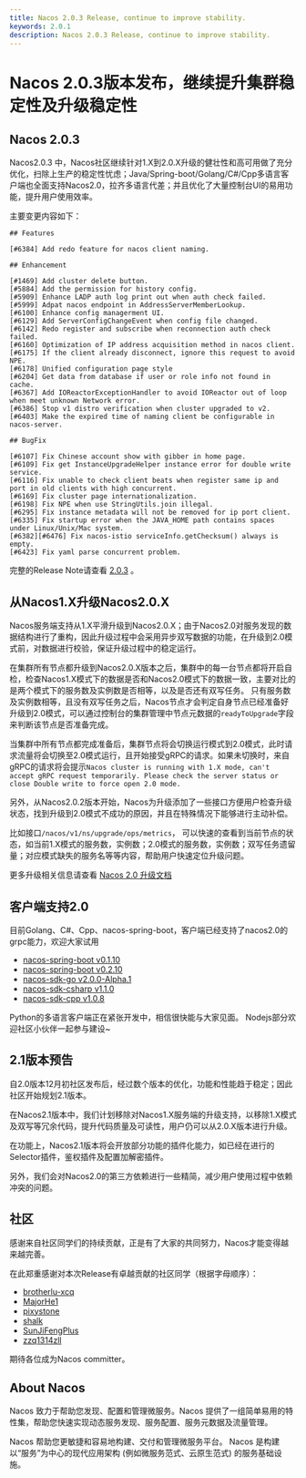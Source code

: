 ```yaml
---
title: Nacos 2.0.3 Release, continue to improve stability.
keywords: 2.0.1
description: Nacos 2.0.3 Release, continue to improve stability.
---
```


# Nacos 2.0.3版本发布，继续提升集群稳定性及升级稳定性

## Nacos 2.0.3


Nacos2.0.3 中，Nacos社区继续针对1.X到2.0.X升级的健壮性和高可用做了充分优化，扫除上生产的稳定性忧虑；Java/Spring-boot/Golang/C#/Cpp多语言客户端也全面支持Nacos2.0，拉齐多语言代差；并且优化了大量控制台UI的易用功能，提升用户使用效率。

主要变更内容如下：


```
## Features

[#6384] Add redo feature for nacos client naming.

## Enhancement

[#1469] Add cluster delete button.
[#5884] Add the permission for history config.
[#5909] Enhance LADP auth log print out when auth check failed.
[#5999] Adpat nacos endpoint in AddressServerMemberLookup.
[#6100] Enhance config managerment UI.
[#6129] Add ServerConfigChangeEvent when config file changed.
[#6142] Redo register and subscribe when reconnection auth check failed.
[#6160] Optimization of IP address acquisition method in nacos client.
[#6175] If the client already disconnect, ignore this request to avoid NPE.
[#6178] Unified configuration page style
[#6204] Get data from database if user or role info not found in cache.
[#6367] Add IOReactorExceptionHandler to avoid IOReactor out of loop when meet unknown Network error.
[#6386] Stop v1 distro verification when cluster upgraded to v2.
[#6403] Make the expired time of naming client be configurable in nacos-server.

## BugFix

[#6107] Fix Chinese account show with gibber in home page.
[#6109] Fix get InstanceUpgradeHelper instance error for double write service.
[#6116] Fix unable to check client beats when register same ip and port in old clients with high concurrent.
[#6169] Fix cluster page internationalization.
[#6198] Fix NPE when use StringUtils.join illegal.
[#6295] Fix instance metadata will not be removed for ip port client.
[#6335] Fix startup error when the JAVA_HOME path contains spaces under Linux/Unix/Mac system.
[#6382][#6476] Fix nacos-istio serviceInfo.getChecksum() always is empty.
[#6423] Fix yaml parse concurrent problem.
```


完整的Release Note请查看 [2.0.3](https://github.com/alibaba/nacos/releases/tag/2.0.3) 。


## 从Nacos1.X升级Nacos2.0.X


Nacos服务端支持从1.X平滑升级到Nacos2.0.X；由于Nacos2.0对服务发现的数据结构进行了重构，因此升级过程中会采用异步双写数据的功能，在升级到2.0模式前，对数据进行校验，保证升级过程中的稳定运行。


在集群所有节点都升级到Nacos2.0.X版本之后，集群中的每一台节点都将开启自检，检查Nacos1.X模式下的数据是否和Nacos2.0模式下的数据一致，主要对比的是两个模式下的服务数及实例数是否相等，以及是否还有双写任务。
只有服务数及实例数相等，且没有双写任务之后，Nacos节点才会判定自身节点已经准备好升级到2.0模式，可以通过控制台的集群管理中节点元数据的`readyToUpgrade`字段来判断该节点是否准备完成。


当集群中所有节点都完成准备后，集群节点将会切换运行模式到2.0模式，此时请求流量将会切换至2.0模式运行，且开始接受gRPC的请求。如果未切换时，来自gRPC的请求将会提示`Nacos cluster is running with 1.X mode, can't accept gRPC request temporarily. Please check the server status or close Double write to force open 2.0 mode.`


另外，从Nacos2.0.2版本开始，Nacos为升级添加了一些接口方便用户检查升级状态，找到升级到2.0模式不成功的原因，并且在特殊情况下能够进行主动补偿。


比如接口`/nacos/v1/ns/upgrade/ops/metrics`， 可以快速的查看到当前节点的状态，如当前1.X模式的服务数，实例数；2.0模式的服务数，实例数；双写任务遗留量；对应模式缺失的服务名等等内容，帮助用户快速定位升级问题。


更多升级相关信息请查看 [Nacos 2.0 升级文档](https://nacos.io/zh-cn/docs/2.0.0-upgrading.html)


## 客户端支持2.0


目前Golang、C#、Cpp、nacos-spring-boot，客户端已经支持了nacos2.0的grpc能力，欢迎大家试用
​

- [nacos-spring-boot v0.1.10](https://github.com/nacos-group/nacos-spring-boot-project/releases/tag/0.1.10)
- [nacos-spring-boot v0.2.10](https://github.com/nacos-group/nacos-spring-boot-project/releases/tag/0.2.10)
- [nacos-sdk-go v2.0.0-Alpha.1](https://github.com/nacos-group/nacos-sdk-go/releases/tag/v2.0.0-Alpha.1)
- [nacos-sdk-csharp v1.1.0](https://github.com/nacos-group/nacos-sdk-csharp/releases/tag/v1.1.0)
- [nacos-sdk-cpp v1.0.8](https://github.com/nacos-group/nacos-sdk-cpp/releases/tag/1.0.8)

Python的多语言客户端正在紧张开发中，相信很快能与大家见面。 Nodejs部分欢迎社区小伙伴一起参与建设~

## 2.1版本预告


自2.0版本12月初社区发布后，经过数个版本的优化，功能和性能趋于稳定；因此社区开始规划2.1版本。


在Nacos2.1版本中，我们计划移除对Nacos1.X服务端的升级支持，以移除1.X模式及双写等冗余代码，提升代码质量及可读性，用户仍可以从2.0.X版本进行升级。


在功能上，Nacos2.1版本将会开放部分功能的插件化能力，如已经在进行的Selector插件，鉴权插件及配置加解密插件。


另外，我们会对Nacos2.0的第三方依赖进行一些精简，减少用户使用过程中依赖冲突的问题。


## 社区


感谢来自社区同学们的持续贡献，正是有了大家的共同努力，Nacos才能变得越来越完善。


在此郑重感谢对本次Release有卓越贡献的社区同学（根据字母顺序）：


- [brotherlu-xcq](https://github.com/brotherlu-xcq)
- [MajorHe1](https://github.com/MajorHe1)
- [pixystone](https://github.com/pixystone)
- [shalk](https://github.com/shalk)
- [SunJiFengPlus](https://github.com/SunJiFengPlus)
- [zzq1314zll](https://github.com/zzq1314zll)


期待各位成为Nacos committer。


## About Nacos


Nacos 致力于帮助您发现、配置和管理微服务。Nacos 提供了一组简单易用的特性集，帮助您快速实现动态服务发现、服务配置、服务元数据及流量管理。


Nacos 帮助您更敏捷和容易地构建、交付和管理微服务平台。 Nacos 是构建以“服务”为中心的现代应用架构 (例如微服务范式、云原生范式) 的服务基础设施。
